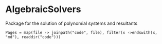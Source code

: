 # AlgebraicSolvers

Package for the solution of polynomial systems and resultants


```@contents
Pages = map(file -> joinpath("code", file), filter(x ->endswith(x, "md"), readdir("code"))) 
```

        
